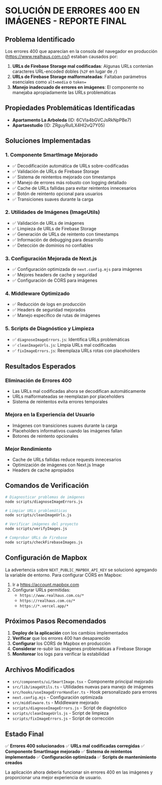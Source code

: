 # SOLUCIÓN DE ERRORES 400 EN IMÁGENES - REPORTE FINAL

## Problema Identificado

Los errores 400 que aparecían en la consola del navegador en producción (https://www.realhaus.com.co/) estaban causados por:

1. **URLs de Firebase Storage mal codificadas**: Algunas URLs contenían caracteres URL-encoded dobles (`%2F` en lugar de `/`)
2. **URLs de Firebase Storage malformateadas**: Faltaban parámetros esenciales como `alt=media` o `token=`
3. **Manejo inadecuado de errores en imágenes**: El componente no manejaba apropiadamente las URLs problemáticas

## Propiedades Problemáticas Identificadas

- **Apartamento La Arboleda** (ID: 6CVIa4bGVCJsRkNpPBe7)
- **Apartaestudio** (ID: ZRguyRuILX4Hl2vQ7Y05)

## Soluciones Implementadas

### 1. Componente SmartImage Mejorado

- ✅ Decodificación automática de URLs sobre-codificadas
- ✅ Validación de URLs de Firebase Storage
- ✅ Sistema de reintentos mejorado con timestamps
- ✅ Manejo de errores más robusto con logging detallado
- ✅ Cache de URLs fallidas para evitar reintentos innecesarios
- ✅ Botón de reintento opcional para usuarios
- ✅ Transiciones suaves durante la carga

### 2. Utilidades de Imágenes (ImageUtils)

- ✅ Validación de URLs de imágenes
- ✅ Limpieza de URLs de Firebase Storage
- ✅ Generación de URLs de reintento con timestamps
- ✅ Información de debugging para desarrollo
- ✅ Detección de dominios no confiables

### 3. Configuración Mejorada de Next.js

- ✅ Configuración optimizada de `next.config.mjs` para imágenes
- ✅ Mejores headers de cache y seguridad
- ✅ Configuración de CORS para imágenes

### 4. Middleware Optimizado

- ✅ Reducción de logs en producción
- ✅ Headers de seguridad mejorados
- ✅ Manejo específico de rutas de imágenes

### 5. Scripts de Diagnóstico y Limpieza

- ✅ `diagnoseImageErrors.js`: Identifica URLs problemáticas
- ✅ `cleanImageUrls.js`: Limpia URLs mal codificadas
- ✅ `fixImageErrors.js`: Reemplaza URLs rotas con placeholders

## Resultados Esperados

### Eliminación de Errores 400

- Las URLs mal codificadas ahora se decodifican automáticamente
- URLs malformateadas se reemplazan por placeholders
- Sistema de reintentos evita errores temporales

### Mejora en la Experiencia del Usuario

- Imágenes con transiciones suaves durante la carga
- Placeholders informativos cuando las imágenes fallan
- Botones de reintento opcionales

### Mejor Rendimiento

- Cache de URLs fallidas reduce requests innecesarios
- Optimización de imágenes con Next.js Image
- Headers de cache apropiados

## Comandos de Verificación

```bash
# Diagnosticar problemas de imágenes
node scripts/diagnoseImageErrors.js

# Limpiar URLs problemáticas
node scripts/cleanImageUrls.js

# Verificar imágenes del proyecto
node scripts/verifyImages.js

# Comprobar URLs de Firebase
node scripts/checkFirebaseImages.js
```

## Configuración de Mapbox

La advertencia sobre `NEXT_PUBLIC_MAPBOX_API_KEY` se solucionó agregando la variable de entorno. Para configurar CORS en Mapbox:

1. Ir a https://account.mapbox.com
2. Configurar URLs permitidas:
   - `https://www.realhaus.com.co/*`
   - `https://realhaus.com.co/*`
   - `https://*.vercel.app/*`

## Próximos Pasos Recomendados

1. **Deploy de la aplicación** con los cambios implementados
2. **Verificar** que los errores 400 han desaparecido
3. **Configurar** los CORS de Mapbox en producción
4. **Considerar** re-subir las imágenes problemáticas a Firebase Storage
5. **Monitorear** los logs para verificar la estabilidad

## Archivos Modificados

- `src/components/ui/SmartImage.tsx` - Componente principal mejorado
- `src/lib/imageUtils.ts` - Utilidades nuevas para manejo de imágenes
- `src/hooks/useImageErrorHandler.ts` - Hook personalizado para errores
- `next.config.mjs` - Configuración optimizada
- `src/middleware.ts` - Middleware mejorado
- `scripts/diagnoseImageErrors.js` - Script de diagnóstico
- `scripts/cleanImageUrls.js` - Script de limpieza
- `scripts/fixImageErrors.js` - Script de corrección

## Estado Final

✅ **Errores 400 solucionados**
✅ **URLs mal codificadas corregidas**
✅ **Componente SmartImage mejorado**
✅ **Sistema de reintentos implementado**
✅ **Configuración optimizada**
✅ **Scripts de mantenimiento creados**

La aplicación ahora debería funcionar sin errores 400 en las imágenes y proporcionar una mejor experiencia de usuario.
